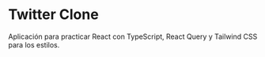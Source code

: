 # Twitter Clone

Aplicación para practicar React con TypeScript, React Query y Tailwind CSS para los estilos.
